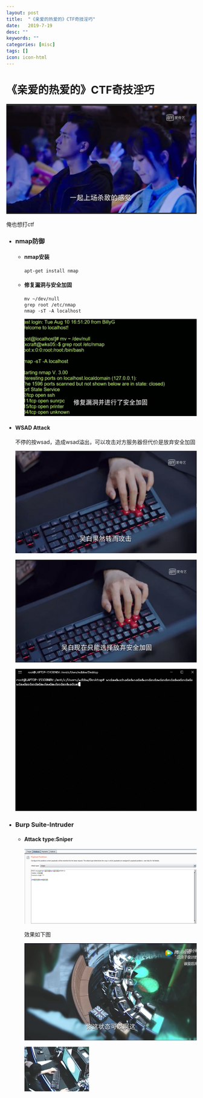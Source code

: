 ```yaml
---
layout: post
title:  "《亲爱的热爱的》CTF奇技淫巧"
date:   2019-7-19
desc: ""
keywords: ""
categories: [misc]
tags: []
icon: icon-html
---
```


# 《亲爱的热爱的》CTF奇技淫巧

![5](https://raw.githubusercontent.com/AiDaiP/images/master/亲爱的热爱的/5.jpg)

俺也想打ctf

* ### nmap防御

  * #### nmap安装

    ```
    apt-get install nmap
    ```

  * #### 修复漏洞与安全加固

    ```
    mv ~/dev/null
    grep root /etc/nmap
    nmap -sT -A localhost
    ```

    ![1](https://raw.githubusercontent.com/AiDaiP/images/master/亲爱的热爱的/1.jpg)

  

* #### WSAD Attack

  不停的按wsad，造成wsad溢出，可以攻击对方服务器但代价是放弃安全加固

  ![2](https://raw.githubusercontent.com/AiDaiP/images/master/亲爱的热爱的/2.jpg)

  ![3](https://raw.githubusercontent.com/AiDaiP/images/master/亲爱的热爱的/3.jpg)

  ![4](https://raw.githubusercontent.com/AiDaiP/images/master/亲爱的热爱的/4.png)



* ### Burp Suite-Intruder

  * #### Attack type:Sniper

    ![8](https://raw.githubusercontent.com/AiDaiP/images/master/亲爱的热爱的/8.png)

    效果如下图

    ![6](https://raw.githubusercontent.com/AiDaiP/images/master/亲爱的热爱的/6.png)

    ![7](https://raw.githubusercontent.com/AiDaiP/images/master/亲爱的热爱的/7.png)